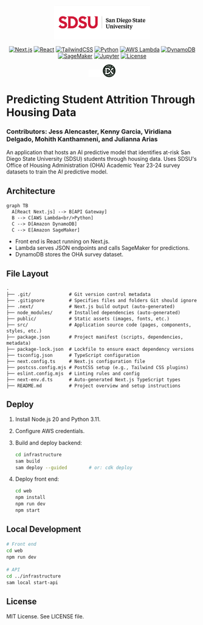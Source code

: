 <!--
  README.md
-->

<p align="center">
  <img src="public/media/banner.jpg" alt="Predicting Attrition Through Housing Data banner" width="50%">
</p>
<p align="center">
  <a href="#"><img alt="Next.js"       src="https://img.shields.io/badge/next.js-14-black"></a>
  <a href="#"><img alt="React"         src="https://img.shields.io/badge/react-18-blue"></a>
  <a href="#"><img alt="TailwindCSS"   src="https://img.shields.io/badge/tailwindcss-3.x-38BDF8"></a>
  <a href="#"><img alt="Python"        src="https://img.shields.io/badge/python-3.11-yellow"></a>
  <a href="#"><img alt="AWS Lambda"    src="https://img.shields.io/badge/aws%20lambda-Serverless-orange"></a>
  <a href="#"><img alt="DynamoDB"      src="https://img.shields.io/badge/dynamodb-NoSQL-4053D6"></a>
  <a href="#"><img alt="SageMaker"     src="https://img.shields.io/badge/sagemaker-ML-blue"></a>
  <a href="#"><img alt="Jupyter"       src="https://img.shields.io/badge/jupyter-Notebook-F37626"></a>
  <a href="#"><img alt="License"       src="https://img.shields.io/badge/license-MIT-green"></a>
</p>

<p align="center">
  <img src="public/media/aws_logo.png" alt="Predicting Attrition Through Housing Data banner" width="6.5%">
  <img src="public/media/dxhub_logo.png" alt="Predicting Attrition Through Housing Data banner" width="6.5%">
</p>

# Predicting Student Attrition Through Housing Data

### Contributors: Jess Alencaster, Kenny Garcia, Viridiana Delgado, Mohith Kanthamneni, and Julianna Arias


An application that hosts an AI predictive model that identifies at-risk San Diego State University (SDSU) students through housing data.
Uses SDSU's Office of Housing Administration (OHA) Academic Year 23-24 survey datasets to train the AI predictive model.


## Architecture

```mermaid
graph TB
  A[React Next.js] --> B[API Gateway]
  B --> C[AWS Lambda<br/>Python]
  C --> D[Amazon DynamoDB]
  C --> E[Amazon SageMaker]
```

* Front end is React running on Next.js.  
* Lambda serves JSON endpoints and calls SageMaker for predictions.  
* DynamoDB stores the OHA survey dataset.

## File Layout

```
.
├── .git/              # Git version control metadata
├── .gitignore         # Specifies files and folders Git should ignore
├── .next/             # Next.js build output (auto-generated)
├── node_modules/      # Installed dependencies (auto-generated)
├── public/            # Static assets (images, fonts, etc.)
├── src/               # Application source code (pages, components, styles, etc.)
├── package.json       # Project manifest (scripts, dependencies, metadata)
├── package-lock.json  # Lockfile to ensure exact dependency versions
├── tsconfig.json      # TypeScript configuration
├── next.config.ts     # Next.js configuration file
├── postcss.config.mjs # PostCSS setup (e.g., Tailwind CSS plugins)
├── eslint.config.mjs  # Linting rules and config
├── next-env.d.ts      # Auto-generated Next.js TypeScript types
├── README.md          # Project overview and setup instructions
```

## Deploy

1. Install Node.js 20 and Python 3.11.  
2. Configure AWS credentials.  
3. Build and deploy backend:

   ```bash
   cd infrastructure
   sam build
   sam deploy --guided        # or: cdk deploy
   ```

4. Deploy front end:

   ```bash
   cd web
   npm install
   npm run dev
   npm start
   ```

## Local Development

```bash
# Front end
cd web
npm run dev

# API
cd ../infrastructure
sam local start-api
```

## License

MIT License. See LICENSE file.

